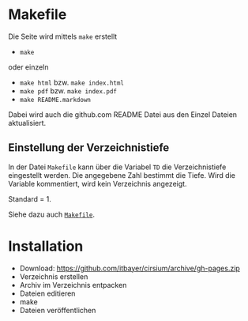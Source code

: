 # Makefile

Die Seite wird mittels `make` erstellt

- `make`

oder einzeln

- `make html` bzw. `make index.html`
- `make pdf` bzw. `make index.pdf`
- `make README.markdown`

Dabei wird auch die github.com README Datei aus den Einzel Dateien
aktualisiert. 



## Einstellung der Verzeichnistiefe

In der Datei `Makefile` kann über die Variabel
`TD` die Verzeichnistiefe eingestellt werden.
Die angegebene Zahl bestimmt die Tiefe.
Wird die Variable kommentiert, wird kein Verzeichnis angezeigt.

Standard = 1.

Siehe dazu auch [`Makefile`](https://raw.github.com/itbayer/cirsium/gh-pages/Makefile).


# Installation

- Download:
<https://github.com/itbayer/cirsium/archive/gh-pages.zip>
- Verzeichnis erstellen
- Archiv im Verzeichnis entpacken
- Dateien editieren
- make
- Dateien veröffentlichen




